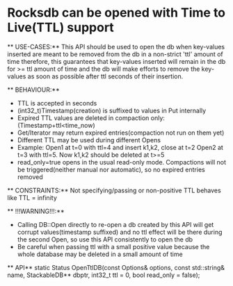 #  Rocksdb can be opened with Time to Live(TTL) support

** USE-CASES:**
This API should be used to open the db when key-values inserted are meant to be removed from the db in a non-strict 'ttl' amount of time therefore, this guarantees that key-values inserted will remain in the db for >= ttl amount of time and the db will make efforts to remove the key-values as soon as possible after ttl seconds of their insertion.

** BEHAVIOUR:**
* TTL is accepted in seconds
* (int32_t)Timestamp(creation) is suffixed to values in Put internally
* Expired TTL values are deleted in compaction only:(Timestamp+ttl<time_now)
* Get/Iterator may return expired entries(compaction not run on them yet)
* Different TTL may be used during different Opens
* Example: Open1 at t=0 with ttl=4 and insert k1,k2, close at t=2
           Open2 at t=3 with ttl=5. Now k1,k2 should be deleted at t>=5
* read_only=true opens in the usual read-only mode. Compactions will not be triggered(neither manual nor automatic), so no expired entries removed

** CONSTRAINTS:**
Not specifying/passing or non-positive TTL behaves like TTL = infinity

** !!!WARNING!!!:**
* Calling DB::Open directly to re-open a db created by this API will get corrupt values(timestamp suffixed) and no ttl effect will be there during the second Open, so use this API consistently to open the db 
* Be careful when passing ttl with a small positive value because the whole database may be deleted in a small amount of time
    
** API**
static Status OpenTtlDB(const Options& options, const std::string& name, StackableDB** dbptr, 
                        int32_t ttl = 0, bool read_only = false);